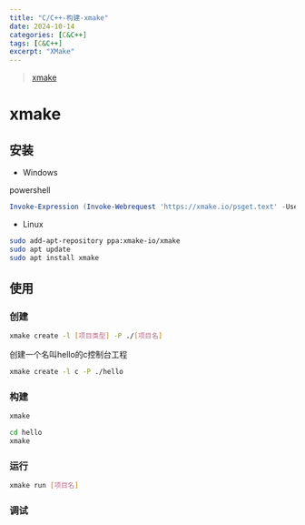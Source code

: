```yaml
---
title: "C/C++-构建-xmake"
date: 2024-10-14
categories: [C&C++]
tags: [C&C++]
excerpt: "XMake"
---
```


> [xmake](https://xmake.io/#/zh-cn/about/introduction)

# xmake

## 安装

- Windows

powershell

```powershell
Invoke-Expression (Invoke-Webrequest 'https://xmake.io/psget.text' -UseBasicParsing).Content
```

- Linux

```sh
sudo add-apt-repository ppa:xmake-io/xmake
sudo apt update
sudo apt install xmake
```

## 使用

### 创建

```sh
xmake create -l [项目类型] -P ./[项目名]
```

创建一个名叫hello的c控制台工程

```sh
xmake create -l c -P ./hello
```

### 构建

```sh
xmake
```

```sh
cd hello
xmake
```

### 运行

```sh
xmake run [项目名]
```

### 调试

